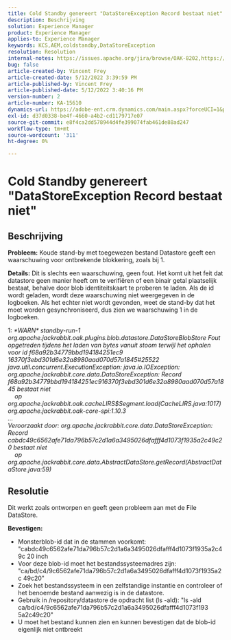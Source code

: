 ```yaml
---
title: Cold Standby genereert "DataStoreException Record bestaat niet"
description: Beschrijving
solution: Experience Manager
product: Experience Manager
applies-to: Experience Manager
keywords: KCS,AEM,coldstandby,DataStoreException
resolution: Resolution
internal-notes: https://issues.apache.org/jira/browse/OAK-8202,https://jira.corp.adobe.com/browse/GRANITE-11668
bug: false
article-created-by: Vincent Frey
article-created-date: 5/12/2022 3:39:59 PM
article-published-by: Vincent Frey
article-published-date: 5/12/2022 3:40:16 PM
version-number: 2
article-number: KA-15610
dynamics-url: https://adobe-ent.crm.dynamics.com/main.aspx?forceUCI=1&pagetype=entityrecord&etn=knowledgearticle&id=8e6000c7-09d2-ec11-a7b5-0022480a8683
exl-id: d37d0338-be4f-4660-a4b2-cd1179717e07
source-git-commit: e8f4ca2dd578944d4fe399074fab461de88ad247
workflow-type: tm+mt
source-wordcount: '311'
ht-degree: 0%

---
```


# Cold Standby genereert &quot;DataStoreException Record bestaat niet&quot;

## Beschrijving


<b>Probleem:</b>
Koude stand-by met toegewezen bestand Datastore geeft een waarschuwing voor ontbrekende blokkering, zoals bij 1.

<b>Details:</b>
Dit is slechts een waarschuwing, geen fout. Het komt uit het feit dat datastore geen manier heeft om te verifiëren of een binair getal plaatselijk bestaat, behalve door blob identiteitskaart te proberen te laden.
Als de id wordt geladen, wordt deze waarschuwing niet weergegeven in de logboeken. Als het echter niet wordt gevonden, weet de stand-by dat het moet worden gesynchroniseerd, dus zien we waarschuwing 1 in de logboeken.


1: *\*WARN\* standby-run-1 org.apache.jackrabbit.oak.plugins.blob.datastore.DataStoreBlobStore Fout opgetreden tijdens het laden van bytes vanuit stoom terwijl het ophalen voor id f68a92b34779bbd194184251ec9 16370f3ebd301d6e32a8980aad070d57a1845#25522
<br>java.util.concurrent.ExecutionException: java.io.IOException: org.apache.jackrabbit.core.data.DataStoreException: Record f68a92b34779bbd194184251ec916370f3ebd301d6e32a8980aad070d57a18 45 bestaat niet
<br>    op org.apache.jackrabbit.oak.cacheLIRS$Segment.load(CacheLIRS.java:1017) org.apache.jackrabbit.oak-core-spi:1.10.3
<br>...
<br>Veroorzaakt door: org.apache.jackrabbit.core.data.DataStoreException: Record cabdc49c6562afe71da796b57c2d1a6a3495026dfafff4d1073f1935a2c49c20 bestaat niet
<br>    op org.apache.jackrabbit.core.data.AbstractDataStore.getRecord(AbstractDataStore.java:59)*


## Resolutie


Dit werkt zoals ontworpen en geeft geen probleem aan met de File DataStore.

<b>Bevestigen:</b>

- Monsterblob-id dat in de stammen voorkomt: &quot;cabdc49c6562afe71da796b57c2d1a6a3495026dfafff4d1073f1935a2c49c 20 inch
- Voor deze blob-id moet het bestandssysteemadres zijn: &quot;ca/bd/c4/9c6562afe71da796b57c2d1a6a3495026dfafff4d1073f1935a2c 49c20&quot;
- Zoek het bestandssysteem in een zelfstandige instantie en controleer of het benoemde bestand aanwezig is in de datastore.
- Gebruik in /repository/datastore de opdracht list (ls -ald): &quot;ls -ald ca/bd/c4/9c6562afe71da796b57c2d1a6a3495026dfafff4d1073f193 5a2c49c20&quot;
- U moet het bestand kunnen zien en kunnen bevestigen dat de blob-id eigenlijk niet ontbreekt
